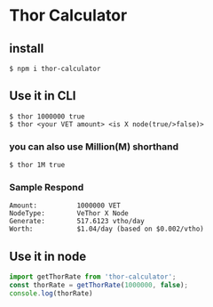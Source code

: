 # Thor Calculator

## install

```
$ npm i thor-calculator
```

## Use it in CLI

```
$ thor 1000000 true
$ thor <your VET amount> <is X node(true/>false)>
```

### you can also use Million(M) shorthand

```
$ thor 1M true
```

### Sample Respond

```
Amount:          1000000 VET
NodeType:        VeThor X Node
Generate:        517.6123 vtho/day
Worth:           $1.04/day (based on $0.002/vtho)
```

## Use it in node

```javascript
import getThorRate from 'thor-calculator';
const thorRate = getThorRate(1000000, false);
console.log(thorRate)
```